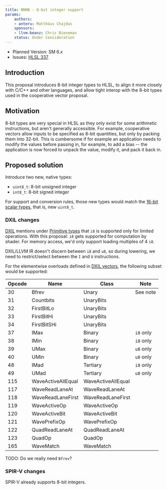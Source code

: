 ```yaml
---
title: NNNN - 8-bit integer support
params:
    authors:
    - anteru: Matthäus Chajdas
    sponsors:
    - llvm-beanz: Chris Bieneman
    status: Under Consideration
---
```


* Planned Version: SM 6.x
* Issues: [HLSL 337](https://github.com/microsoft/hlsl-specs/issues/337)

## Introduction

This proposal introduces 8-bit integer types to HLSL, to align it more closely with C/C++ and other languages, and allow tight interop with the 8-bit types used in the cooperative vector proposal.

## Motivation

8-bit types are very special in HLSL as they only exist for some arithmetic instructions, but aren't generally accessible. For example, cooperative vectors allow inputs to be specified as 8-bit quantities, but only by packing them into 32-bit. This is cumbersome if for example an application needs to modify the values before passing in, for example, to add a bias -- the application is now forced to unpack the value, modify it, and pack it back in.

## Proposed solution

Introduce two new, native types:

* `uint8_t`: 8-bit unsigned integer
* `int8_t`: 8-bit signed integer

For support and conversion rules, those new types would match the [16-bit scalar types](https://github.com/microsoft/DirectXShaderCompiler/wiki/16-Bit-Scalar-Types), that is, new `uint8_t`.

### DXIL changes

[DXIL](https://github.com/microsoft/DirectXShaderCompiler/blob/main/docs/DXIL.rst) mentions under [Primitive types](https://github.com/microsoft/DirectXShaderCompiler/blob/main/docs/DXIL.rst#primitive-types) that `i8` is supported only for limited operations. With this proposal: `i8` gets supported for computation by shader. For memory access, we'd only support loading multiples of 4 `i8`.

DXIL/LLVM IR doesn't discern between `i8` and `u8`, so during lowering, we need to restrict/select between the `I` and `U` instructions.

For the elementwise overloads defined in [DXIL vectors](0030-dxil-vectors.md), the following subset would be supported:

| Opcode |  Name              | Class              | Note          |
| ------ | --------------     | --------           | ----          |
| 30     | Bfrev              | Unary              | See note      |
| 31     | Countbits          | UnaryBits          |               |
| 32     | FirstBitLo         | UnaryBits          |               |
| 33     | FirstBitHi         | UnaryBits          |               |
| 34     | FirstBitSHi        | UnaryBits          |               |
| 37     | IMax               | Binary             | `i8` only     |
| 38     | IMin               | Binary             | `i8` only     |
| 39     | UMax               | Binary             | `u8` only     |
| 40     | UMin               | Binary             | `u8` only     |
| 48     | IMad               | Tertiary           | `i8` only     |
| 49     | UMad               | Tertiary           | `u8` only     |
| 115    | WaveActiveAllEqual | WaveActiveAllEqual |               |
| 117    | WaveReadLaneAt     | WaveReadLaneAt     |               |
| 118    | WaveReadLaneFirst  | WaveReadLaneFirst  |               |
| 119    | WaveActiveOp       | WaveActiveOp       |               |
| 120    | WaveActiveBit      | WaveActiveBit      |               |
| 121    | WavePrefixOp       | WavePrefixOp       |               |
| 122    | QuadReadLaneAt     | QuadReadLaneAt     |               |
| 123    | QuadOp             | QuadOp             |               |
| 165    | WaveMatch          | WaveMatch          |               |

TODO: Do we really need `Bfrev`?

### SPIR-V changes

SPIR-V already supports 8-bit integers.

